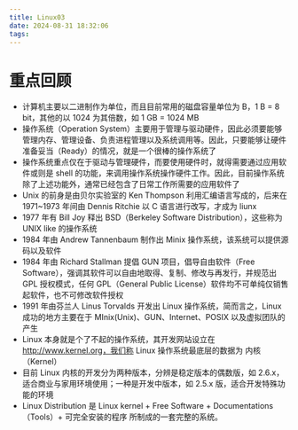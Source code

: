 ```yaml
---
title: Linux03
date: 2024-08-31 18:32:06
tags:
---
```

# 重点回顾
- 计算机主要以二进制作为单位，而且目前常用的磁盘容量单位为 B，1 B = 8 bit，其他的以 1024 为其倍数，如 1 GB = 1024 MB
- 操作系统（Operation System）主要用于管理与驱动硬件，因此必须要能够管理内存、管理设备、负责进程管理以及系统调用等。因此，只要能够让硬件准备妥当（Ready）的情况，就是一个很棒的操作系统了
- 操作系统重点仅在于驱动与管理硬件，而要使用硬件时，就得需要通过应用软件或则是 shell 的功能，来调用操作系统操作硬件工作。因此，目前操作系统除了上述功能外，通常已经包含了日常工作所需要的应用软件了
- Unix 的前身是由贝尔实验室的 Ken Thompson 利用汇编语言写成的，后来在 1971~1973 年间由 Dennis Ritchie 以 C 语言进行改写，才成为 liunx
- 1977 年有 Bill Joy 释出 BSD（Berkeley Software Distribution），这些称为 UNIX like 的操作系统
- 1984 年由 Andrew Tannenbaum 制作出 Minix 操作系统，该系统可以提供源码以及软件
- 1984 年由 Richard Stallman 提倡 GUN 项目，倡导自由软件（Free Software），强调其软件可以自由地取得、复制、修改与再发行，并规范出 GPL 授权模式，任何 GPL（General Public License）软件均不可单纯仅销售起软件，也不可修改软件授权
- 1991 年由芬兰人 Linus Torvalds 开发出 Linux 操作系统，简而言之，Linux 成功的地方主要在于 MInix(Unix)、GUN、Internet、POSIX 以及虚拟团队的产生
- Linux 本身就是个了不起的操作系统，其开发网站设立在 http://www.kernel.org，我们称 Linux 操作系统最底层的数据为 内核（Kernel）
- 目前 Linux 内核的开发分为两种版本，分辨是稳定版本的偶数版，如 2.6.x，适合商业与家用环境使用；一种是开发中版本，如 2.5.x 版，适合开发特殊功能的环境
- Linux Distribution 是 Linux kernel + Free Software + Documentations（Tools）+ 可完全安装的程序 所制成的一套完整的系统。